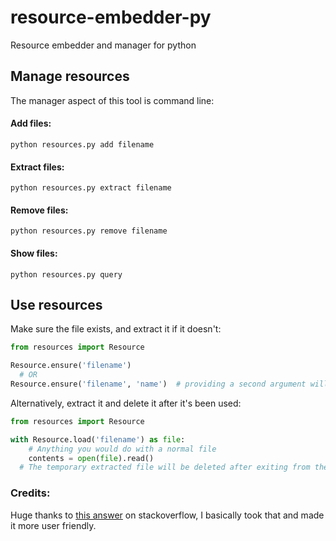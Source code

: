 # resource-embedder-py

Resource embedder and manager for python

## Manage resources

The manager aspect of this tool is command line:

#### Add files:

`python resources.py add filename`

#### Extract files:

`python resources.py extract filename`

#### Remove files:

`python resources.py remove filename`

#### Show files:

`python resources.py query`

## Use resources

Make sure the file exists, and extract it if it doesn't:

```python
from resources import Resource

Resource.ensure('filename')
  # OR
Resource.ensure('filename', 'name')  # providing a second argument will print "<name> was not found, extracting..." if the file needs to be extracted
```

Alternatively, extract it and delete it after it's been used:

```python
from resources import Resource

with Resource.load('filename') as file:
    # Anything you would do with a normal file
    contents = open(file).read()
  # The temporary extracted file will be deleted after exiting from the "with" block
```

### Credits:

Huge thanks to [this answer](https://stackoverflow.com/a/39350365) on stackoverflow, I basically took that and made it more user friendly.
